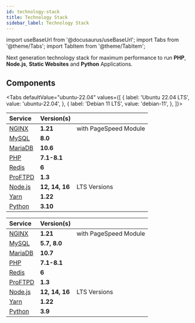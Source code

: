 ```yaml
---
id: technology-stack
title: Technology Stack
sidebar_label: Technology Stack
---
```


import useBaseUrl from '@docusaurus/useBaseUrl';
import Tabs from '@theme/Tabs';
import TabItem from '@theme/TabItem';

Next generation technology stack for maximum performance to run **PHP**, **Node.js**, **Static Websites** and **Python** Applications.

## Components

<Tabs
defaultValue="ubuntu-22.04"
values={[
{ label: 'Ubuntu 22.04 LTS', value: 'ubuntu-22.04', },
{ label: 'Debian 11 LTS', value: 'debian-11', },
]}>
<TabItem value="ubuntu-22.04">

| Service                           | Version(s)     |                       |
|:----------------------------------|:---------------|:----------------------|
| [NGINX](https://nginx.org)        | **1.21**       | with PageSpeed Module |
| [MySQL](https://www.mysql.com/)   | **8.0**        |                       |
| [MariaDB](https://mariadb.org/)   | **10.6**       |                       |
| [PHP](https://www.php.net)        | **7.1-8.1**    |                       |
| [Redis](https://redis.io)         | **6**          |                       |
| [ProFTPD](http://www.proftpd.org) | **1.3**        |                       |
| [Node.js](https://nodejs.org)     | **12, 14, 16** | LTS Versions          |
| [Yarn](https://yarnpkg.com)       | **1.22**       |                       |
| [Python](https://www.python.org/) | **3.10**       |                       |

</TabItem>
<TabItem value="debian-11">


| Service                           | Version(s)     |                       |
|:----------------------------------|:---------------|:----------------------|
| [NGINX](https://nginx.org)        | **1.21**       | with PageSpeed Module |
| [MySQL](https://www.percona.com/software/mysql-database/percona-server)   | **5.7, 8.0**   |                       |
| [MariaDB](https://mariadb.org/)   | **10.7**       |                       |
| [PHP](https://www.php.net)        | **7.1-8.1**    |                       |
| [Redis](https://redis.io)         | **6**          |                       |
| [ProFTPD](http://www.proftpd.org) | **1.3**        |                       |
| [Node.js](https://nodejs.org)     | **12, 14, 16** | LTS Versions          |
| [Yarn](https://yarnpkg.com)       | **1.22**       |                       |
| [Python](https://www.python.org/) | **3.9**        |                       |

</TabItem>
</Tabs>